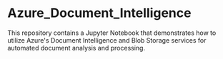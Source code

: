 # Azure_Document_Intelligence
This repository contains a Jupyter Notebook that demonstrates how to utilize Azure's Document Intelligence and Blob Storage services for automated document analysis and processing.
